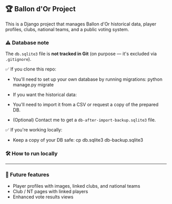 ## 🏆 Ballon d'Or Project

This is a Django project that manages Ballon d'Or historical data, player profiles, clubs, national teams, and a public voting system.

### ⚠ Database note
The `db.sqlite3` file is **not tracked in Git** (on purpose — it's excluded via `.gitignore`).  

✅ If you clone this repo:
- You'll need to set up your own database by running migrations:
python manage.py migrate

- If you want the historical data:
- You'll need to import it from a CSV or request a copy of the prepared DB.
- (Optional) Contact me to get a `db-after-import-backup.sqlite3` file.

✅ If you're working locally:
- Keep a copy of your DB safe:
cp db.sqlite3 db-backup.sqlite3


### 🛠 How to run locally


---

### 🌟 Future features
- Player profiles with images, linked clubs, and national teams
- Club / NT pages with linked players
- Enhanced vote results views
